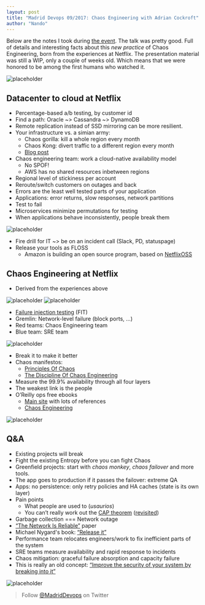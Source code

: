 ```yaml
---
layout: post
title: "Madrid Devops 09/2017: Chaos Engineering with Adrian Cockroft"
author: "Nando"
---
```


Below are the notes I took during [the event](https://www.meetup.com/es-ES/madrid-devops/events/243278934/). The talk was pretty good. Full of details and interesting facts about this *new practice* of Chaos Engineering, born from the experiences at Netflix. The presentation material was still a WIP, only a couple of weeks old. Which means that we were honored to be among the first humans who watched it.

![placeholder](https://farm5.staticflickr.com/4482/23542909928_29671ec2b5_c.jpg "@adrianco en el barrio")

## Datacenter to cloud at Netflix
- Percentage-based a/b testing, by customer id
- Find a path: Oracle ~> Cassandra ~> DynamoDB
- Remote replication instead of SSD mirroring can be more resilient.
- Your infrastructure vs. a simian army:
  - Chaos gorilla: kill a whole region every month
  - Chaos Kong: divert traffic to a different region every month
  - [Blog post](https://medium.com/netflix-techblog/the-netflix-simian-army-16e57fbab116)
- Chaos engineering team: work a cloud-native availability model
  - No SPOF!
  - AWS has no shared resources inbetween regions
- Regional level of stickiness per account
- Reroute/switch customers on outages and back
- Errors are the least well tested parts of your application
- Applications: error returns, slow responses, network partitions
- Test to fail
- Microservices minimize permutations for testing 
- When applications behave inconsistently, people break them

![placeholder](https://farm5.staticflickr.com/4443/37138065470_4dd3dfed45_c.jpg "slide")

- Fire drill for IT ~> be on an incident call (Slack, PD, statuspage)
- Release your tools as FLOSS
  - Amazon is building an open source program, based on [NetflixOSS](https://netflix.github.io)

## Chaos Engineering at Netflix
- Derived from the experiences above

![placeholder](https://farm5.staticflickr.com/4383/37138065520_a04b607ea8_c.jpg "slide")
![placeholder](https://farm5.staticflickr.com/4511/36724852673_3208d1075a_c.jpg "slide")

- [Failure injection testing](https://medium.com/netflix-techblog/fit-failure-injection-testing-35d8e2a9bb2) (FIT)
- Gremlin: Network-level failure (block ports, …)
- Red teams: Chaos Engineering team
- Blue team: SRE team

![placeholder](https://farm5.staticflickr.com/4423/36724852663_b62f407015_c.jpg "slide")

- Break it to make it better
- Chaos manifestos:
  - [Principles Of Chaos](http://principlesofchaos.org)
  - [The Discipline Of Chaos Engineering](https://blog.gremlininc.com/the-discipline-of-chaos-engineering-e39d2383c459)
- Measure the 99.9% availability through all four layers 
- The weakest link is the people
- O’Reilly ops free ebooks
  - [Main site](http://www.oreilly.com/webops/free/) with lots of references
  - [Chaos Engineering](http://www.oreilly.com/webops-perf/free/chaos-engineering.csp)

![placeholder](https://farm5.staticflickr.com/4392/23542909878_942804f765_c.jpg "slide")

## Q&A
- Existing projects will break
- Fight the existing Entropy before you can fight Chaos
- Greenfield projects: start with *chaos monkey*, *chaos failover* and more tools.
- The app goes to production if it passes the failover: extreme QA
- Apps: no persistence: only retry policies and HA caches (state is its own layer)
- Pain points
  - What people are used to (*usaurios*)
  - You can’t really work out the [CAP theorem](https://en.m.wikipedia.org/wiki/CAP_theorem) ([revisited](http://robertgreiner.com/2014/08/cap-theorem-revisited/))
- Garbage collection === Network outage
- [“The Network Is Reliable”](http://www.bailis.org/papers/partitions-queue2014.pdf) paper
- Michael Nygard's book: [“Release it”](https://pragprog.com/book/mnee/release-it)
- Performance team relocates engineers/work to fix inefficient parts of the system
- SRE teams measure availability and rapid response to incidents
- Chaos mitigation: graceful failure absorption and capacity failure
- This is really an old concept: [“Improve the security of your system by breaking into it”](http://www.porcupine.org/satan/admin-guide-to-cracking.html)

![placeholder](https://farm5.staticflickr.com/4510/37138065560_0f0c6ba51e_c.jpg "slide")

> Follow [@MadridDevops](https://twitter.com/MadridDevops) on Twitter

